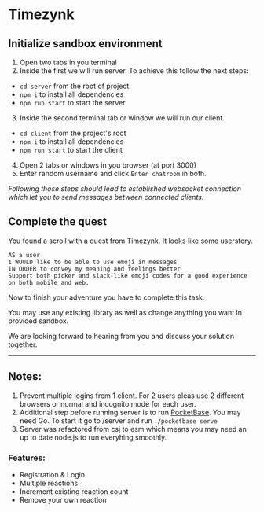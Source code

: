 # Timezynk

## Initialize sandbox environment

1. Open two tabs in you terminal
2. Inside the first we will run server. To achieve this follow the next steps:

- `cd server` from the root of project
- `npm i` to install all dependencies
- `npm run start` to start the server

3. Inside the second terminal tab or window we will run our client.

- `cd client` from the project's root
- `npm i` to install all dependencies
- `npm run start` to start the client

4. Open 2 tabs or windows in you browser (at port 3000)
5. Enter random username and click `Enter chatroom` in both.

_Following those steps should lead to established websocket connection which let you to send messages between connected clients._

## Complete the quest

You found a scroll with a quest from Timezynk. It looks like some userstory.

```
AS a user
I WOULD like to be able to use emoji in messages
IN ORDER to convey my meaning and feelings better
Support both picker and slack-like emoji codes for a good experience on both mobile and web.
```

Now to finish your adventure you have to complete this task.

You may use any existing library as well as change anything you want in provided sandbox.

We are looking forward to hearing from you and discuss your solution together.

---

## Notes:

1. Prevent multiple logins from 1 client. For 2 users pleas use 2 different browsers or normal and incognito mode for each user.
2. Additional step before running server is to run [PocketBase](https://pocketbase.io/). You may need Go. To start it go to /server and run `./pocketbase serve`
3. Server was refactored from csj to esm which means you may need an up to date node.js to run everyhing smoothly.

### Features:

- Registration & Login
- Multiple reactions
- Increment existing reaction count
- Remove your own reaction
